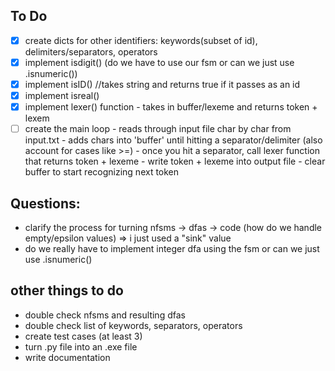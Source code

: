 ## To Do

- [x] create dicts for other identifiers: keywords(subset of id), delimiters/separators, operators
- [x] implement isdigit() (do we have to use our fsm or can we just use .isnumeric())
- [x] implement isID() //takes string and returns true if it passes as an id
- [x] implement isreal()
- [x] implement lexer() function - takes in buffer/lexeme and returns token + lexem
- [ ] create the main loop - reads through input file char by char from input.txt - adds chars into 'buffer' until hitting a separator/delimiter (also account for cases like >=) - once you hit a separator, call lexer function that returns token + lexeme - write token + lexeme into output file - clear buffer to start recognizing next token

## Questions:

- clarify the process for turning nfsms -> dfas -> code
  (how do we handle empty/epsilon values) => i just used a "sink" value
- do we really have to implement integer dfa using the fsm or can we just use .isnumeric()

## other things to do

- double check nfsms and resulting dfas
- double check list of keywords, separators, operators
- create test cases (at least 3)
- turn .py file into an .exe file
- write documentation
